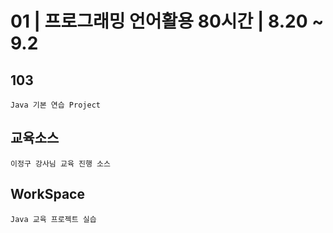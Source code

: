 # 01 | 프로그래밍 언어활용 80시간 | 8.20 ~ 9.2

## 103
    Java 기본 연습 Project

## 교육소스
    이정구 강사님 교육 진행 소스

## WorkSpace
    Java 교육 프로젝트 실습